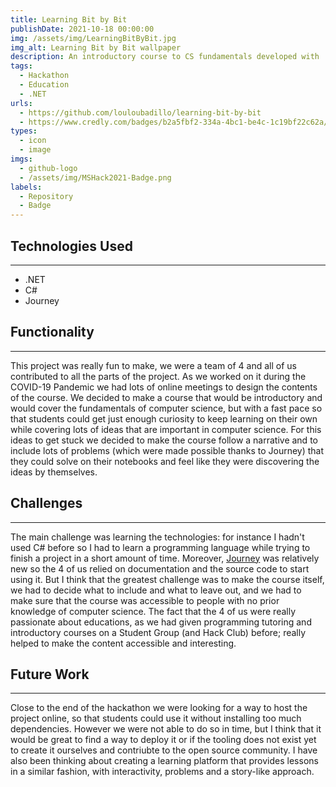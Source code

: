 ```yaml
---
title: Learning Bit by Bit
publishDate: 2021-10-18 00:00:00
img: /assets/img/LearningBitByBit.jpg
img_alt: Learning Bit by Bit wallpaper
description: An introductory course to CS fundamentals developed with .NET during Microsoft's 2021 Student Hackathon. Our passion for eduaction was one of the reasons the project was selected as the "Hack For Education" winner.
tags:
  - Hackathon
  - Education
  - .NET
urls:
  - https://github.com/louloubadillo/learning-bit-by-bit
  - https://www.credly.com/badges/b2a5fbf2-334a-4bc1-be4c-1c19bf22c62a/public_url
types:
  - icon
  - image
imgs:
  - github-logo
  - /assets/img/MSHack2021-Badge.png
labels:
  - Repository
  - Badge
---
```


## Technologies Used

---

* .NET
* C#
* Journey


## Functionality

---

This project was really fun to make, we were a team of 4 and all of us contributed to all the parts of the project. As we worked on it during the COVID-19 Pandemic we had lots of online meetings to design the contents of the course. We decided to make a course that would be introductory and would cover the fundamentals of computer science, but with a fast pace so that students could get just enough curiosity to keep learning on their own while covering lots of ideas that are important in computer science. For this ideas to get stuck we decided to make the course follow a narrative and to include lots of problems (which were made possible thanks to Journey) that they could solve on their notebooks and feel like they were discovering the ideas by themselves.

## Challenges

---

The main challenge was learning the technologies: for instance I hadn't used C# before so I had to learn a programming language while trying to finish a project in a short amount of time. Moreover, [Journey](https://github.com/dotnet/interactive/tree/main/src/Microsoft.DotNet.Interactive.Journey) was relatively new so the 4 of us relied on documentation and the source code to start using it. But I think that the greatest challenge was to make the course itself, we had to decide what to include and what to leave out, and we had to make sure that the course was accessible to people with no prior knowledge of computer science. The fact that the 4 of us were really passionate about educations, as we had given programming tutoring and introductory courses on a Student Group (and Hack Club) before; really helped to make the content accessible and interesting.

## Future Work

---

Close to the end of the hackathon we were looking for a way to host the project online, so that students could use it without installing too much dependencies. However we were not able to do so in time, but I think that it would be great to find a way to deploy it or if the tooling does not exist yet to create it ourselves and contriubte to the open source community. I have also been thinking about creating a learning platform that provides lessons in a similar fashion, with interactivity, problems and a story-like approach.